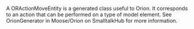A ORActionMoveEntity is a generated class useful to Orion. It corresponds to an action that can be performed on a type of model element. See OrionGenerator in Moose/Orion on SmalltalkHub for more information.